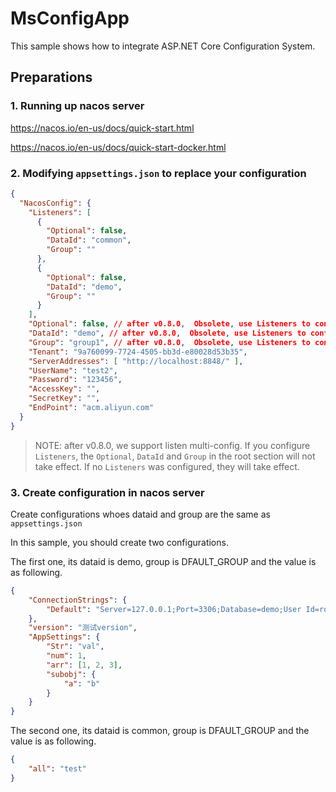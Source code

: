 # MsConfigApp

This sample shows how to integrate ASP.NET Core Configuration System.


## Preparations

### 1. Running up nacos server

https://nacos.io/en-us/docs/quick-start.html

https://nacos.io/en-us/docs/quick-start-docker.html

### 2. Modifying `appsettings.json` to replace your configuration

```JSON
{
  "NacosConfig": {
    "Listeners": [
      {
        "Optional": false,
        "DataId": "common",
        "Group": ""
      },
      {
        "Optional": false,
        "DataId": "demo",
        "Group": ""
      }
    ],
    "Optional": false, // after v0.8.0,  Obsolete, use Listeners to configure
    "DataId": "demo", // after v0.8.0,  Obsolete, use Listeners to configure
    "Group": "group1", // after v0.8.0,  Obsolete, use Listeners to configure
    "Tenant": "9a760099-7724-4505-bb3d-e80028d53b35",
    "ServerAddresses": [ "http://localhost:8848/" ],
    "UserName": "test2",
    "Password": "123456",
    "AccessKey": "",
    "SecretKey": "",
    "EndPoint": "acm.aliyun.com"
  }
}
```

> NOTE: after v0.8.0, we support listen multi-config. If you configure `Listeners`, the `Optional`, `DataId` and `Group` in the root section will not take effect. If no `Listeners` was configured, they will take effect.

### 3. Create configuration in nacos server

Create configurations whoes dataid and group are the same as `appsettings.json`

In this sample, you should create two configurations. 

The first one, its dataid is demo, group is DFAULT_GROUP and the value is as following.

```JSON
{
    "ConnectionStrings": {
        "Default": "Server=127.0.0.1;Port=3306;Database=demo;User Id=root;Password=123456;"
    },
    "version": "测试version",
    "AppSettings": {
        "Str": "val",
        "num": 1,
        "arr": [1, 2, 3],
        "subobj": {
            "a": "b"
        }
    }
}
```

The second one, its dataid is common, group is DFAULT_GROUP and the value is as following.

```JSON
{
    "all": "test"
}
```